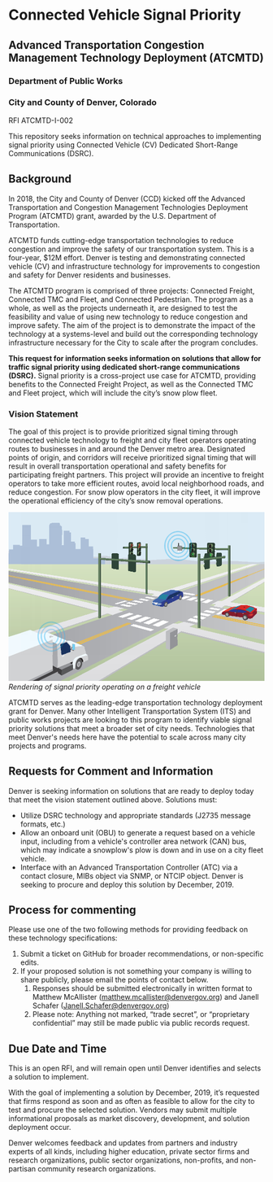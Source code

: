 # Connected Vehicle Signal Priority
## Advanced Transportation Congestion Management Technology Deployment (ATCMTD)
### Department of Public Works
### City and County of Denver, Colorado

RFI ATCMTD-I-002

This repository seeks information on technical approaches to implementing signal priority using Connected Vehicle (CV) Dedicated Short-Range Communications (DSRC). 

## Background
In 2018, the City and County of Denver (CCD) kicked off the Advanced Transportation and Congestion Management Technologies Deployment Program (ATCMTD) grant, awarded by the U.S. Department of Transportation.

ATCMTD funds cutting-edge transportation technologies to reduce congestion and improve the safety of our transportation system. This is a four-year, $12M effort. Denver is testing and demonstrating connected vehicle (CV) and infrastructure technology for improvements to congestion and safety for Denver residents and businesses.

The ATCMTD program is comprised of three projects: Connected Freight, Connected TMC and Fleet, and Connected Pedestrian. The program as a whole, as well as the projects underneath it, are designed to test the feasibility and value of using new technology to reduce congestion and improve safety. The aim of the project is to demonstrate the impact of the technology at a systems-level and build out the corresponding technology infrastructure necessary for the City to scale after the program concludes.

**This request for information seeks information on solutions that allow for traffic signal priority using dedicated short-range communications (DSRC).** Signal priority is a cross-project use case for ATCMTD, providing benefits to the Connected Freight Project, as well as the Connected TMC and Fleet project, which will include the city’s snow plow fleet.

### Vision Statement

The goal of this project is to provide prioritized signal timing through connected vehicle technology to freight and city fleet operators operating routes to businesses in and around the Denver metro area. Designated points of origin, and corridors will receive prioritized signal timing that will result in overall transportation operational and safety benefits for participating freight partners. This project will provide an incentive to freight operators to take more efficient routes, avoid local neighborhood roads, and reduce congestion. For snow plow operators in the city fleet, it will improve the operational efficiency of the city’s snow removal operations.

![Rendering of signal priority operating on a freight vehicle](/images/SignalPriority.png)
_Rendering of signal priority operating on a freight vehicle_

ATCMTD serves as the leading-edge transportation technology deployment grant for Denver. Many other Intelligent Transportation System (ITS) and public works projects are looking to this program to identify viable signal priority solutions that meet a broader set of city needs. Technologies that meet Denver's needs here have the potential to scale across many city projects and programs.

## Requests for Comment and Information
Denver is seeking information on solutions that are ready to deploy today that meet the vision statement outlined above.
Solutions must:
* Utilize DSRC technology and appropriate standards (J2735 message formats, etc.)
* Allow an onboard unit (OBU) to generate a request based on a vehicle input, including from a vehicle's controller area network (CAN) bus, which may indicate a snowplow's plow is down and in use on a city fleet vehicle.
* Interface with an Advanced Transportation Controller (ATC) via a contact closure, MIBs object via SNMP, or NTCIP object. 
Denver is seeking to procure and deploy this solution by December, 2019. 

## Process for commenting
Please use one of the two following methods for providing feedback on these technology specifications:
1. Submit a ticket on GitHub for broader recommendations, or non-specific edits.
1. If your proposed solution is not something your company is willing to share publicly, please email the points of contact below.
    1. Responses should be submitted electronically in written format to Matthew McAllister (matthew.mcallister@denvergov.org) and Janell Schafer (Janell.Schafer@denvergov.org) 
    1. Please note: Anything not marked, “trade secret”, or “proprietary confidential” may still be made public via public records request.

## Due Date and Time
This is an open RFI, and will remain open until Denver identifies and selects a solution to implement.

With the goal of implementing a solution by December, 2019, it’s requested that firms respond as soon and as often as feasible to allow for the city to test and procure the selected solution. Vendors may submit multiple informational proposals as market discovery, development, and solution deployment occur.

Denver welcomes feedback and updates from partners and industry experts of all kinds, including higher education, private sector firms and research organizations, public sector organizations, non-profits, and non-partisan community research organizations.

